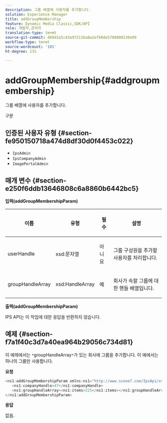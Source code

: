 ```yaml
---
description: 그룹 배열에 사용자를 추가합니다.
solution: Experience Manager
title: addGroupMembership
feature: Dynamic Media Classic,SDK/API
role: 개발자,관리자
translation-type: tm+mt
source-git-commit: 469d1a5c43a972116a8a2efb0de5708800130a99
workflow-type: tm+mt
source-wordcount: '101'
ht-degree: 11%

---
```



# addGroupMembership{#addgroupmembership}

그룹 배열에 사용자를 추가합니다.

구문

## 인증된 사용자 유형 {#section-fe950150718a474d8df30d0f4453c022}

* `IpsAdmin`
* `IpsCompanyAdmin`
* `ImagePortalAdmin`

## 매개 변수 {#section-e250f6ddb13646808c6a8860b6442bc5}

**입력(addGroupMembershipParam)**

<table id="table_71AD8902E4854CA5A12379DBA4DF17C7"> 
 <thead> 
  <tr> 
   <th colname="col1" class="entry"> <p>이름 </p> </th> 
   <th colname="col2" class="entry"> <p>유형 </p> </th> 
   <th colname="col3" class="entry"> <p>필수 </p> </th> 
   <th colname="col4" class="entry"> <p>설명 </p> </th> 
  </tr> 
 </thead>
 <tbody> 
  <tr> 
   <td colname="col1"> <span class="codeph"> <span class="varname"> userHandle</span> </span> </td> 
   <td colname="col2"> <span class="codeph"> xsd:문자열</span> </td> 
   <td colname="col3"> <p>아니요 </p> </td> 
   <td colname="col4"> <p>그룹 구성원을 추가할 사용자를 처리합니다. </p> </td> 
  </tr> 
  <tr> 
   <td colname="col1"> <span class="codeph"> <span class="varname"> groupHandleArray</span> </span> </td> 
   <td colname="col2"> <span class="codeph"> xsd:HandleArray</span> </td> 
   <td colname="col3"> <p>예 </p> </td> 
   <td colname="col4"> <p>회사가 속할 그룹에 대한 핸들 배열입니다. </p> </td> 
  </tr> 
 </tbody> 
</table>

**출력(addGroupMembershipParam)**

IPS API는 이 작업에 대한 응답을 반환하지 않습니다.

## 예제 {#section-f7a1f40c3d7a40ea964b29056c734d81}

이 예제에서는 `*`groupHandleArray`*`가 있는 회사에 그룹을 추가합니다. 이 예에서는 하나의 그룹만 사용합니다.

**요청**

```java
<ns1:addGroupMembershipParam xmlns:ns1="http://www.scene7.com/IpsApi/xsd">
   <ns1:companyHandle>47</ns1:companyHandle>
   <ns1:groupHandleArray><ns1:items>225</ns1:items></ns1:groupHandleArray>
</ns1:addGroupMembershipParam>
```

**응답**

없음.
